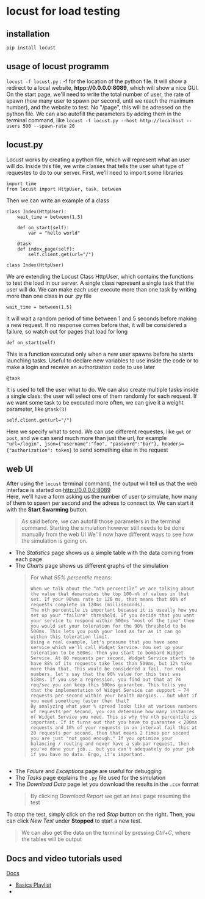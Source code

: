 # locust for load testing

## installation
```
pip install locust
```

## usage of locust programm
```locust -f locust.py``` : -f for the location of the python file.
It will show a redirect to a local website, **htpp://0.0.0.0:8089**, which will show a nice GUI.
On the start page, we'll need to write the total number of user, the rate of spawn (how many user to spawn per second, until we reach the maximum number), and the website to test. No "/page", this will be adressed on the python file.
We can also autofill the parameters by adding them in the terminal command, like ```locust -f locust.py --host http://localhost --users 500 --spawn-rate 20```

## locust.py
Locust works by creating a python file, which will represent what an user will do.
Inside this file, we write classes that tells the user what type of requestes to do to our server.
First, we'll need to import some libraries
``` 
import time
from locust import HttpUser, task, between 
```
Then we can write an example of a class
```
class Index(HttpUser):
    wait_time = between(1,5)

    def on_start(self):
        var = "hello world"

    @task
    def index_page(self):
        self.client.get(url="/")
```

```class Index(HttpUser)```

We are extending the Locust Class HttpUser, which contains the functions to test the load in our server. A single class represent a single task that the user will do. We can make each user execute more than one task by writing more than one class in our .py file

```wait_time = between(1,5)``` 

It will wait a random period of time between 1 and 5 seconds before making a new request. If no response comes before that, it will be considered a failure, so watch out for pages that load for long

```def on_start(self)```

This is a function executed only when a new user spawns before he starts launching tasks. Useful to declare new variables to use inside the code or to make a login and receive an authorization code to use later

```@task``` 

It is used to tell the user what to do. We can also create multiple tasks inside a single class: the user will select one of them randomly for each request. If we want some task to be executed more often, we can give it a weight parameter, like ```@task(3)```

```self.client.get(url="/")```

Here we specify what to send. We can use different requestes, like ```get``` or ```post```, and we can send much more than just the url, for example ```"url=/login", json={"username":"foo", "password":"bar"}, headers={"authorization": token}``` to send something else in the request

## web UI

After using the ```locust``` terminal command, the output will tell us that the web interface is started on http://0.0.0.0:8089  
Here, we'll have a form asking us the number of user to simulate, how many of them to spawn per second and the adress to connect to. We can start it with the **Start Swarming** button.
> As said before, we can autofill those parameters in the terminal command. Starting the simulation however still needs to be done manually from the web UI
We''ll now have different ways to see how the simulation is going on.
- The *Statistics* page shows us a simple table with the data coming from each page
- The *Charts* page shows us different graphs of the simulation
    >  For what *95% percentile* means:
    > ```
    > When we talk about the “nth percentile” we are talking about the value that demarcates the top 100-n% of values in that set. If your 90%ms rate is 120 ms, that means that 90% of requests complete in 120ms (milliseconds).
    > The nth percentile is important because it is usually how you set up your "failure" threshold. If you decide that you want your service to respond within 500ms "most of the time" then you would set your toleration for the 90% threshold to be 500ms. This lets you push your load as far as it can go within this toleration limit.
    >Using a real example, let's presume that you have some service which we'll call Widget Service. You set up your toleration to be 500ms. Then you start to bombard Widget Service. At 80 requests per second, Widget Service starts to have 88% of its requests take less than 500ms, but 12% take more than that. This would be considered a fail. For real numbers, let's say that the 90% value for this test was 518ms. If you use a regression, you find out that at 74 req/sec you can keep this 500ms guarantee. This tells you that the implementation of Widget Service can support ~ 74 requests per second within your health margins... but what if you need something faster than that?
    >By analyzing what your % spread looks like at various numbers of requests per second, you can determine how many instances of Widget Service you need. This is why the nth percentile is important. If it turns out that you have to guarantee < 200ms requests and 10% of your requests in an interval fail this at 20 requests per second, then that means 2 times per second you are just "not good enough." If you optimize your balancing / routing and never have a sub-par request, then you've done your job... but you can't adequately do your job if you have no data. Ergo, it's important.
    ```
- The *Failure* and *Exceptions* page are useful for debugging
- The *Tasks* page explains the ```.py``` file used for the simulation
- The *Download Data* page let you download the results in the ```.csv``` format
    > By clicking *Download Report* we get an ```html``` page resuming the test

To stop the test, simply click on the red *Stop* button on the right. Then, you can click *New Test* under **Stopped** to start a new test.  
> We can also get the data on the terminal by pressing *Ctrl+C*, where the tables will be output

## Docs and video tutorials used

[Docs](http://docs.locust.io/en/stable/what-is-locust.html)

- [Basics Playlist](https://youtube.com/playlist?list=PLotCx_Au_rT1LW_qpMWU40Q-vegZua-i8) 
- 